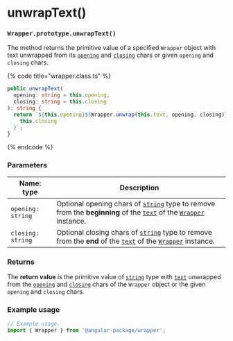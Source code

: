 # unwrapText()

### `Wrapper.prototype.unwrapText()`

The method returns the primitive value of a specified `Wrapper` object with text unwrapped from its [`opening`](../../../wrap/instance/accessors/#wrap.prototype.opening) and [`closing`](../../../wrap/instance/accessors/#wrap.prototype.closing) chars or given `opening` and `closing` chars.

{% code title="wrapper.class.ts" %}
```typescript
public unwrapText(
  opening: string = this.opening,
  closing: string = this.closing
): string {
  return `${this.opening}${Wrapper.unwrap(this.text, opening, closing)}${
    this.closing
  }`;
} 
```
{% endcode %}

### Parameters

| Name: type        | Description                                                                                                                                                                                                                                                            |
| ----------------- | ---------------------------------------------------------------------------------------------------------------------------------------------------------------------------------------------------------------------------------------------------------------------- |
| `opening: string` | Optional opening chars of [`string`](https://www.typescriptlang.org/docs/handbook/basic-types.html#string) type to remove from the **beginning** of the [`text`](../../../wrap/instance/accessors/#wrap.prototype.text) of the [`Wrapper`](../../wrapper.md) instance. |
| `closing: string` | Optional closing chars of [`string`](https://www.typescriptlang.org/docs/handbook/basic-types.html#string) type to remove from the **end** of the [`text`](../../../wrap/instance/accessors/#wrap.prototype.text) of the [`Wrapper`](../../wrapper.md) instance.       |

### Returns

The **return value** is the primitive value of [`string`](https://www.typescriptlang.org/docs/handbook/basic-types.html#string) type with [`text`](../../../wrap/instance/accessors/#wrap.prototype.text) unwrapped from the [`opening`](../../../wrap/instance/accessors/#wrap.prototype.opening) and [`closing`](../../../wrap/instance/accessors/#wrap.prototype.closing) chars of the `Wrapper` object or the given `opening` and `closing` chars.

### Example usage

```typescript
// Example usage.
import { Wrapper } from '@angular-package/wrapper';


```
